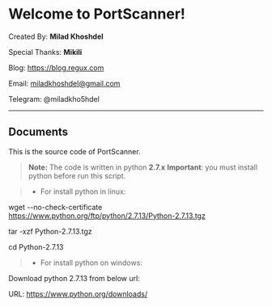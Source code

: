 Welcome to PortScanner!
===================

Created By: **Milad Khoshdel**

Special Thanks:  **Mikili**

Blog: https://blog.regux.com

Email: miladkhoshdel@gmail.com

Telegram: @miladkho5hdel 


----------

Documents
-------------

This is the source code of PortScanner.

> **Note:**
The code is written in python **2.7.x**
**Important**: you must install python before run this script.

> - For install python in linux:

wget --no-check-certificate https://www.python.org/ftp/python/2.7.13/Python-2.7.13.tgz

tar -xzf Python-2.7.13.tgz  

cd Python-2.7.13

> - For install python on windows:

Download python 2.7.13 from below url:

URL: https://www.python.org/downloads/

